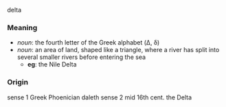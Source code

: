 delta
### Meaning
+ _noun_: the fourth letter of the Greek alphabet (Δ, δ)
+ _noun_: an area of land, shaped like a triangle, where a river has split into several smaller rivers before entering the sea
	+ __eg__: the Nile Delta

### Origin

sense 1 Greek Phoenician daleth
sense 2 mid 16th cent. the Delta

